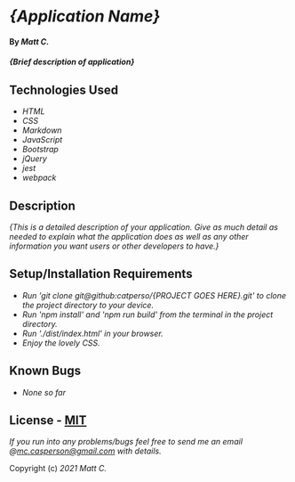 # _{Application Name}_

#### By _**Matt C.**_

#### _{Brief description of application}_

## Technologies Used

* _HTML_
* _CSS_
* _Markdown_
* _JavaScript_
* _Bootstrap_
* _jQuery_
* _jest_
* _webpack_

## Description

_{This is a detailed description of your application. Give as much detail as needed to explain what the application does as well as any other information you want users or other developers to have.}_

## Setup/Installation Requirements

* _Run 'git clone git@github:catperso/{PROJECT GOES HERE}.git' to clone the project directory to your device._
* _Run 'npm install' and 'npm run build' from the terminal in the project directory._
* _Run './dist/index.html' in your browser._
* _Enjoy the lovely CSS._

## Known Bugs

* _None so far_

## License - [MIT](https://opensource.org/licenses/MIT)

_If you run into any problems/bugs feel free to send me an email @mc.casperson@gmail.com with details._

Copyright (c) _2021_ _Matt C._